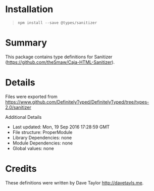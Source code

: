 # Installation
> `npm install --save @types/sanitizer`

# Summary
This package contains type definitions for Sanitizer (https://github.com/theSmaw/Caja-HTML-Sanitizer).

# Details
Files were exported from https://www.github.com/DefinitelyTyped/DefinitelyTyped/tree/types-2.0/sanitizer

Additional Details
 * Last updated: Mon, 19 Sep 2016 17:28:59 GMT
 * File structure: ProperModule
 * Library Dependencies: none
 * Module Dependencies: none
 * Global values: none

# Credits
These definitions were written by Dave Taylor <http://davetayls.me>.
